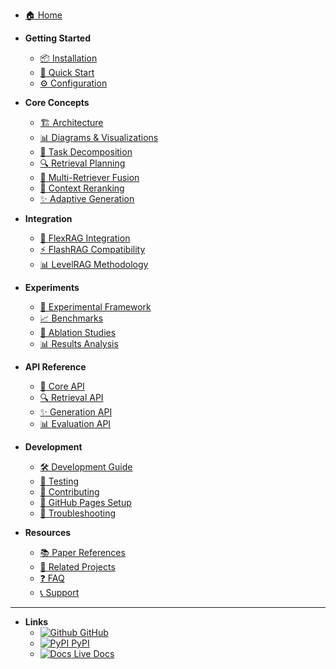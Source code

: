 <!-- docs/_sidebar.md -->

* [🏠 Home](/)

* **Getting Started**
  * [📦 Installation](installation.md)
  * [🚀 Quick Start](quickstart.md)
  * [⚙️ Configuration](configuration.md)

* **Core Concepts**
  * [🏗️ Architecture](architecture.md)
  * [📊 Diagrams & Visualizations](diagrams.md)
  * [🧠 Task Decomposition](task-decomposition.md)
  * [🔍 Retrieval Planning](retrieval-planning.md)
  * [🔗 Multi-Retriever Fusion](multi-retriever.md)
  * [🎯 Context Reranking](reranking.md)
  * [✨ Adaptive Generation](generation.md)

* **Integration**
  * [🔧 FlexRAG Integration](flexrag-integration.md)
  * [⚡ FlashRAG Compatibility](flashrag-compatibility.md)
  * [📊 LevelRAG Methodology](levelrag-methodology.md)

* **Experiments**
  * [🧪 Experimental Framework](experiments.md)
  * [📈 Benchmarks](benchmarks.md)
  * [🔬 Ablation Studies](ablation-studies.md)
  * [📊 Results Analysis](results-analysis.md)

* **API Reference**
  * [🔌 Core API](api/core.md)
  * [🔍 Retrieval API](api/retrieval.md)
  * [✨ Generation API](api/generation.md)
  * [📊 Evaluation API](api/evaluation.md)

* **Development**
  * [🛠️ Development Guide](development.md)
  * [🧪 Testing](testing.md)
  * [📝 Contributing](contributing.md)
  * [🚀 GitHub Pages Setup](github-pages-setup.md)
  * [🐛 Troubleshooting](troubleshooting.md)

* **Resources**
  * [📚 Paper References](papers.md)
  * [🔗 Related Projects](related-projects.md)
  * [❓ FAQ](faq.md)
  * [📞 Support](support.md)

---

* **Links**
  * [![Github](https://icongr.am/simple/github.svg?size=16&color=808080&colored=false) GitHub](https://github.com/Rito-w/adaptiverag)
  * [![PyPI](https://icongr.am/simple/pypi.svg?size=16&color=808080&colored=false) PyPI](https://pypi.org/project/adaptiverag/)
  * [![Docs](https://icongr.am/simple/gitbook.svg?size=16&color=808080&colored=false) Live Docs](https://rito-w.github.io/adaptiverag/)
